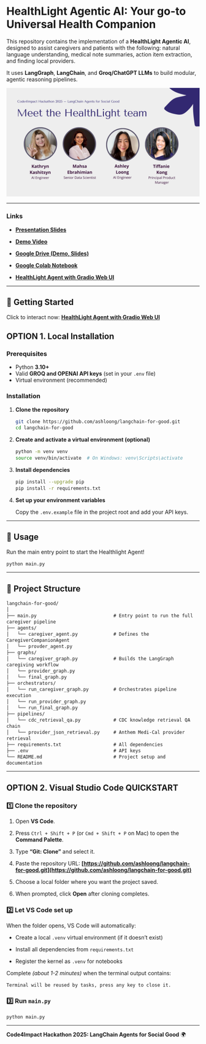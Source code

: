 # HealthLight Agentic AI: Your go-to Universal Health Companion

This repository contains the implementation of a **HealthLight Agentic AI**, designed to assist caregivers and patients with the following: natural language understanding, medical note summaries, action item extraction, and finding local providers.

It uses **LangGraph**, **LangChain**, and **Groq/ChatGPT LLMs** to build modular, agentic reasoning pipelines.

![team-photo](https://github.com/ashloong/langchain-for-good/blob/main/team-photo.png)

---

### Links

- **[Presentation Slides](https://github.com/ashloong/langchain-for-good/blob/main/HealthLight%20-%20Universal%20Health%20Navigator.pdf)**

- **[Demo Video](https://github.com/ashloong/langchain-for-good/blob/main/HealthLight-demo.mp4)**

- **[Google Drive (Demo, Slides)](https://drive.google.com/drive/folders/1m_wLZYN14QVh8Tm4n59E5pjymtccwM4w?usp=sharing)**

- **[Google Colab Notebook](https://colab.research.google.com/drive/1IPOwPDo9bpn5JcnG7zlqXx-k0W-7vQm1?usp=sharing#scrollTo=D6BIoI8qr9i8)**

- **[HealthLight Agent with Gradio Web UI](https://huggingface.co/spaces/kathrynkash/health-companion)**

---

## 🚀 Getting Started

Click to interact now: **[HealthLight Agent with Gradio Web UI](https://huggingface.co/spaces/kathrynkash/health-companion)**

## OPTION 1. Local Installation

### Prerequisites

* Python **3.10+**
* Valid **GROQ and OPENAI API keys** (set in your `.env` file)
* Virtual environment (recommended)

### Installation

1. **Clone the repository**

   ```bash
   git clone https://github.com/ashloong/langchain-for-good.git
   cd langchain-for-good
   ```

2. **Create and activate a virtual environment (optional)**

   ```bash
   python -m venv venv
   source venv/bin/activate  # On Windows: venv\Scripts\activate
   ```

3. **Install dependencies**

   ```bash
   pip install --upgrade pip
   pip install -r requirements.txt
   ```

4. **Set up your environment variables**

   Copy the `.env.example` file in the project root and add your API keys.

---

## 🧠 Usage

Run the main entry point to start the Healthlight Agent!

```bash
python main.py
```

---

## 📂 Project Structure

```
langchain-for-good/
│
├── main.py                            # Entry point to run the full caregiver pipeline
├── agents/
│   └── caregiver_agent.py             # Defines the CaregiverCompanionAgent
│   └── provder_agent.py
├── graphs/
│   └── caregiver_graph.py             # Builds the LangGraph caregiving workflow
│   └── provider_graph.py
│   └── final_graph.py
├── orchestrators/
│   └── run_caregiver_graph.py         # Orchestrates pipeline execution
│   └── run_provider_graph.py
│   └── run_final_graph.py
├── pipelines/
│   └── cdc_retrieval_qa.py            # CDC knowledge retrieval QA chain
│   └── provider_json_retrieval.py     # Anthem Medi-Cal provider retrieval
├── requirements.txt                   # All dependencies
├── .env                               # API keys
└── README.md                          # Project setup and documentation
```

---

## OPTION 2. Visual Studio Code QUICKSTART

### 1️⃣ Clone the repository

1. Open **VS Code**.

2. Press `Ctrl + Shift + P` (or `Cmd + Shift + P` on Mac) to open the **Command Palette**.

3. Type **“Git: Clone”** and select it.

4. Paste the repository URL: **[https://github.com/ashloong/langchain-for-good.git](https://github.com/ashloong/langchain-for-good.git)**

5. Choose a local folder where you want the project saved.

6. When prompted, click **Open** after cloning completes.

### 2️⃣ Let VS Code set up

When the folder opens, VS Code will automatically:

- Create a local `.venv` virtual environment (if it doesn’t exist)

- Install all dependencies from `requirements.txt`

- Register the kernel as `.venv` for notebooks

Complete *(about 1-2 minutes)* when the terminal output contains:

    Terminal will be reused by tasks, press any key to close it.

### 3️⃣ Run `main.py`

```bash
python main.py
```

---

**Code4Impact Hackathon 2025: LangChain Agents for Social Good** 🌍

